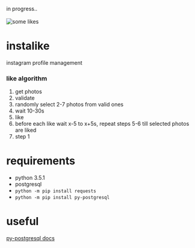 in progress..
<br/><br/>
![some likes](https://s32.postimg.org/53zwfkat1/Screenshot_2016_05_25_05_20_06_1.png)

# instalike
instagram profile management



### like algorithm

1. get photos
2. validate
3. randomly select 2-7 photos from valid ones
4. wait 10-30s
5. like
6. before each like wait x-5 to x+5s, repeat steps 5-6 till selected photos are liked
7. step 1

# requirements
- python 3.5.1
- postgresql
- `python -m pip install requests`
- `python -m pip install py-postgresql`

# useful
[py-postgresql docs](http://python.projects.pgfoundry.org/docs/1.1/)
